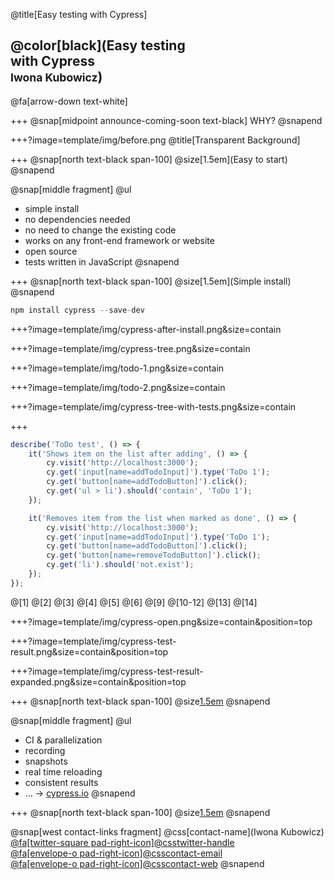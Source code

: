 @title[Easy testing with Cypress]

## @color[black](Easy testing<br>with Cypress<br /><small>Iwona Kubowicz</small>)

@fa[arrow-down text-white]

+++
@snap[midpoint announce-coming-soon text-black]
WHY?
@snapend

+++?image=template/img/before.png
@title[Transparent Background]

+++
@snap[north text-black span-100]
@size[1.5em](Easy to start)
@snapend

@snap[middle fragment]
@ul

-   simple install
-   no dependencies needed
-   no need to change the existing code
-   works on any front-end framework or website
-   open source
-   tests written in JavaScript
    @snapend

+++
@snap[north text-black span-100]
@size[1.5em](Simple install)
@snapend

```javascript
npm install cypress --save-dev
```

+++?image=template/img/cypress-after-install.png&size=contain

+++?image=template/img/cypress-tree.png&size=contain

+++?image=template/img/todo-1.png&size=contain

+++?image=template/img/todo-2.png&size=contain

+++?image=template/img/cypress-tree-with-tests.png&size=contain

+++

```javascript
describe('ToDo test', () => {
    it('Shows item on the list after adding', () => {
        cy.visit('http://localhost:3000');
        cy.get('input[name=addTodoInput]').type('ToDo 1');
        cy.get('button[name=addTodoButton]').click();
        cy.get('ul > li').should('contain', 'ToDo 1');
    });

    it('Removes item from the list when marked as done', () => {
        cy.visit('http://localhost:3000');
        cy.get('input[name=addTodoInput]').type('ToDo 1');
        cy.get('button[name=addTodoButton]').click();
        cy.get('button[name=removeTodoButton]').click();
        cy.get('li').should('not.exist');
    });
});
```

@[1]
@[2]
@[3]
@[4]
@[5]
@[6]
@[9]
@[10-12]
@[13]
@[14]

+++?image=template/img/cypress-open.png&size=contain&position=top

+++?image=template/img/cypress-test-result.png&size=contain&position=top

+++?image=template/img/cypress-test-result-expanded.png&size=contain&position=top

+++
@snap[north text-black span-100]
@size[1.5em](More?)
@snapend

@snap[middle fragment]
@ul

-   CI & parallelization
-   recording
-   snapshots
-   real time reloading
-   consistent results
-   ... -> <a href="http://cypress.io">cypress.io</a>
    @snapend

+++
@snap[north text-black span-100]
@size[1.5em](Questions?)
@snapend

@snap[west contact-links fragment]
@css[contact-name](Iwona Kubowicz)<br>
<a href="https://twitter.com/programistka">
@fa[twitter-square pad-right-icon]@css[twitter-handle](@programistka)
</a><br>
<a href="mailto: iwona@programistka.com">
@fa[envelope-o pad-right-icon]@css[contact-email](iwona@programistka.com)
</a><br />
<a href="https://programistka.com">
@fa[envelope-o pad-right-icon]@css[contact-web](programistka.com)
</a>
@snapend
